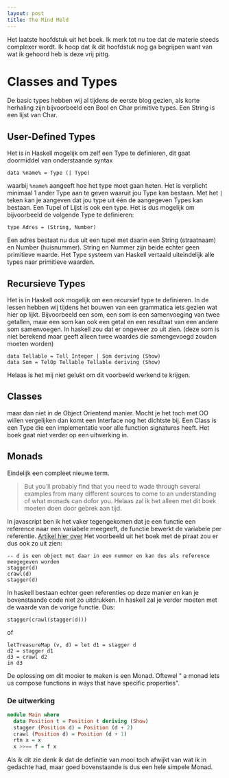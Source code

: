 ```yaml
---
layout: post
title: The Mind Meld
---
```

Het laatste hoofdstuk uit het boek. Ik merk tot nu toe dat de materie steeds complexer wordt. Ik hoop dat ik dit hoofdstuk nog ga begrijpen want van wat ik gehoord heb is deze vrij pittg.  

# Classes and Types

De basic types hebben wij al tijdens de eerste blog gezien, als korte herhaling zijn bijvoorbeeld een Bool en Char primitive types. Een String is een lijst van Char.

## User-Defined Types

Het is in Haskell mogelijk om zelf een Type te definieren, dit gaat doormiddel van onderstaande syntax
```
data %name% = Type (| Type)
```
waarbij `%name%` aangeeft hoe het type moet gaan heten.
Het is verplicht minimaal 1 ander Type aan te geven waaruit jou Type kan bestaan. Met het `|` teken kan je aangeven dat jou type uit één de aangegeven Types kan bestaan. Een Tupel of Lijst is ook een type. Het is dus mogelijk om bijvoorbeeld de volgende Type te definieren:
```
type Adres = (String, Number)
```
Een adres bestaat nu dus uit een tupel met daarin een String (straatnaam) en Number (huisnummer). String en Nummer zijn beide echter geen primitieve waarde. Het Type systeem van Haskell vertaald uiteindelijk alle types naar primitieve waarden.

## Recursieve Types

Het is in Haskell ook mogelijk om een recursief type te definieren. In de lessen hebben wij tijdens het bouwen van een grammatica iets gezien wat hier op lijkt. Bijvoorbeeld een som, een som is een samenvoeging van twee getallen, maar een som kan ook een getal en een resultaat van een andere som samenvoegen. In haskell zou dat er ongeveer zo uit zien. (deze som is niet berekend maar geeft alleen twee waardes die samengevoegd zouden moeten worden)

```
data Tellable = Tell Integer | Som deriving (Show)
data Som = TelOp Tellable Tellable deriving (Show)
```

Helaas is het mij niet gelukt om dit voorbeeld werkend te krijgen.

## Classes
maar dan niet in de Object Orientend manier. Mocht je het toch met OO willen vergelijken dan komt een Interface nog het dichtste bij. Een Class is een Type die een implementatie voor alle function signatures heeft. Het boek gaat niet verder op een uitwerking in.

## Monads
Eindelijk een compleet nieuwe term.
>  But you’ll probably find that you need to wade through several examples from many different sources to come to an understanding of what monads can dofor you.
Helaas zal ik het alleen met dit boek moeten doen door gebrek aan tijd. 

In javascript ben ik het vaker tegengekomen dat je een functie een reference naar een variabele meegeeft, de functie bewerkt de variabele per referentie. [Artikel hier over](https://codeburst.io/javascript-pass-by-value-and-pass-by-reference-in-javascript-fcf10305aa9c) Het voorbeeld uit het boek met de piraat zou er dus ook zo uit zien:
```
-- d is een object met daar in een nummer en kan dus als reference meegegeven worden
stagger(d)
crawl(d)
stagger(d)
```

In haskell bestaan echter geen referenties op deze manier en kan je bovenstaande code niet zo uitdrukken. In haskell zal je verder moeten met de waarde van de vorige functie. Dus:
```
stagger(crawl(stagger(d)))
```
of
```
letTreasureMap (v, d) = let d1 = stagger d
d2 = stagger d1
d3 = crawl d2
in d3
```

De oplossing om dit mooier te maken is een Monad. Oftewel " a monad lets us compose functions in ways that have specific properties".
### De uitwerking
```Haskell
module Main where
  data Position t = Position t deriving (Show)
  stagger (Position d) = Position (d + 2)
  crawl (Position d) = Position (d + 1)
  rtn x = x
  x >>== f = f x
```
Als ik dit zie denk ik dat de definitie van mooi toch afwijkt van wat ik in gedachte had, maar goed bovenstaande is dus een hele simpele Monad. 
